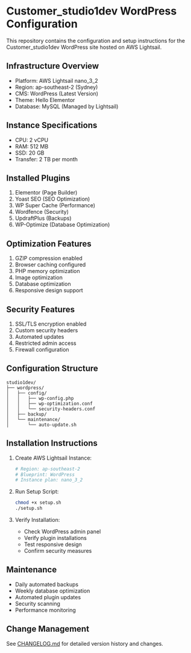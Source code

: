 # Customer_studio1dev WordPress Configuration

This repository contains the configuration and setup instructions for the Customer_studio1dev WordPress site hosted on AWS Lightsail.

## Infrastructure Overview

- Platform: AWS Lightsail nano_3_2
- Region: ap-southeast-2 (Sydney)
- CMS: WordPress (Latest Version)
- Theme: Hello Elementor
- Database: MySQL (Managed by Lightsail)

## Instance Specifications
- CPU: 2 vCPU
- RAM: 512 MB
- SSD: 20 GB
- Transfer: 2 TB per month

## Installed Plugins
1. Elementor (Page Builder)
2. Yoast SEO (SEO Optimization)
3. WP Super Cache (Performance)
4. Wordfence (Security)
5. UpdraftPlus (Backups)
6. WP-Optimize (Database Optimization)

## Optimization Features
1. GZIP compression enabled
2. Browser caching configured
3. PHP memory optimization
4. Image optimization
5. Database optimization
6. Responsive design support

## Security Features
1. SSL/TLS encryption enabled
2. Custom security headers
3. Automated updates
4. Restricted admin access
5. Firewall configuration

## Configuration Structure
```
studio1dev/
├── wordpress/
│   ├── config/
│   │   ├── wp-config.php
│   │   ├── wp-optimization.conf
│   │   └── security-headers.conf
│   ├── backup/
│   └── maintenance/
│       └── auto-update.sh
```

## Installation Instructions

1. Create AWS Lightsail Instance:
   ```bash
   # Region: ap-southeast-2
   # Blueprint: WordPress
   # Instance plan: nano_3_2
   ```

2. Run Setup Script:
   ```bash
   chmod +x setup.sh
   ./setup.sh
   ```

3. Verify Installation:
   - Check WordPress admin panel
   - Verify plugin installations
   - Test responsive design
   - Confirm security measures

## Maintenance

- Daily automated backups
- Weekly database optimization
- Automated plugin updates
- Security scanning
- Performance monitoring

## Change Management

See [CHANGELOG.md](CHANGELOG.md) for detailed version history and changes. 